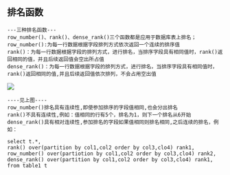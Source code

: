 ## 排名函数

```PLSQL
---三种排名函数---
row_number()、rank()、dense_rank()三个函数都是应用于数据库表上排名；
row_number():为每一行数据根据字段排列方式依次返回一个连续的排序值
rank()：为每一行数据根据字段的排列方式，进行排名，当排序字段具有相同值时，rank()返回相同的值，并且后续返回值会空出所占值
dense_rank()：为每一行数据根据字段的排列方式，进行排名，当排序字段具有相同值时，rank()返回相同的值,并且后续返回值依次排列，不会占用空出值
```

![](http://www.maomao365.com/wp-content/uploads/2017/07/mssql_row_number_rank_desn_rank.jpg)

```plsql
----见上图----
row_number()排名具有连续性,即使参加排序的字段值相同,也会分出排名
rank()不具有连续性,例如：值相同的行有5个，排名为1，则下一个排名从6开始
dense_rank()具有相对连续性,参加排名的字段如果值相同则排名相同,之后连续的排名，例如：
```

```plsql
select t.*,
rank() over(partition by col1,col2 order by col3,clo4) rank1,
row_number() over(partiotion by col1,col2 order by col3,clo4) rank2,
dense_rank() over(partition by col1,col2 order by col3,clo4) rank1,
from table1 t
```



